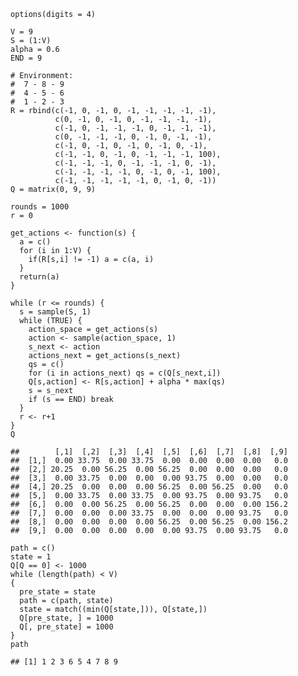    options(digits = 4)

    V = 9
    S = (1:V)
    alpha = 0.6
    END = 9

    # Environment:
    #  7 - 8 - 9
    #  4 - 5 - 6
    #  1 - 2 - 3
    R = rbind(c(-1, 0, -1, 0, -1, -1, -1, -1, -1), 
              c(0, -1, 0, -1, 0, -1, -1, -1, -1),
              c(-1, 0, -1, -1, -1, 0, -1, -1, -1),
              c(0, -1, -1, -1, 0, -1, 0, -1, -1),
              c(-1, 0, -1, 0, -1, 0, -1, 0, -1),
              c(-1, -1, 0, -1, 0, -1, -1, -1, 100),
              c(-1, -1, -1, 0, -1, -1, -1, 0, -1),
              c(-1, -1, -1, -1, 0, -1, 0, -1, 100),
              c(-1, -1, -1, -1, -1, 0, -1, 0, -1))
    Q = matrix(0, 9, 9)

    rounds = 1000
    r = 0

    get_actions <- function(s) {
      a = c()
      for (i in 1:V) {
        if(R[s,i] != -1) a = c(a, i)
      }
      return(a)
    }

    while (r <= rounds) {
      s = sample(S, 1)
      while (TRUE) {
        action_space = get_actions(s)
        action <- sample(action_space, 1)
        s_next <- action
        actions_next = get_actions(s_next)
        qs = c()
        for (i in actions_next) qs = c(Q[s_next,i])
        Q[s,action] <- R[s,action] + alpha * max(qs)
        s = s_next
        if (s == END) break
      }
      r <- r+1
    }
    Q

    ##        [,1]  [,2]  [,3]  [,4]  [,5]  [,6]  [,7]  [,8]  [,9]
    ##  [1,]  0.00 33.75  0.00 33.75  0.00  0.00  0.00  0.00   0.0
    ##  [2,] 20.25  0.00 56.25  0.00 56.25  0.00  0.00  0.00   0.0
    ##  [3,]  0.00 33.75  0.00  0.00  0.00 93.75  0.00  0.00   0.0
    ##  [4,] 20.25  0.00  0.00  0.00 56.25  0.00 56.25  0.00   0.0
    ##  [5,]  0.00 33.75  0.00 33.75  0.00 93.75  0.00 93.75   0.0
    ##  [6,]  0.00  0.00 56.25  0.00 56.25  0.00  0.00  0.00 156.2
    ##  [7,]  0.00  0.00  0.00 33.75  0.00  0.00  0.00 93.75   0.0
    ##  [8,]  0.00  0.00  0.00  0.00 56.25  0.00 56.25  0.00 156.2
    ##  [9,]  0.00  0.00  0.00  0.00  0.00 93.75  0.00 93.75   0.0

    path = c()
    state = 1
    Q[Q == 0] <- 1000
    while (length(path) < V)
    {
      pre_state = state
      path = c(path, state)
      state = match((min(Q[state,])), Q[state,])
      Q[pre_state, ] = 1000
      Q[, pre_state] = 1000
    }
    path

    ## [1] 1 2 3 6 5 4 7 8 9
